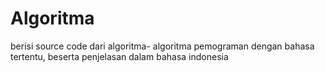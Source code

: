 # Algoritma
berisi source code dari algoritma- algoritma pemograman dengan bahasa tertentu, beserta penjelasan dalam bahasa indonesia
